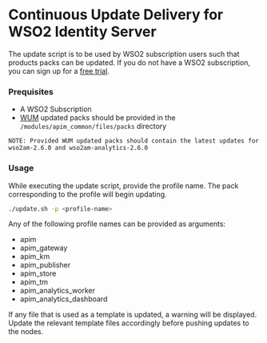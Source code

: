 # Continuous Update Delivery for WSO2 Identity Server

The update script is to be used by WSO2 subscription users such that products packs can be updated. If you do not have a WSO2 subscription, you can sign up for a [free trial](https://wso2.com/subscription/free-trial).

### Prequisites
* A WSO2 Subscription
* [WUM](https://wso2.com/updates/wum) updated packs should be provided in the `/modules/apim_common/files/packs` directory

`
NOTE: Provided WUM updated packs should contain the latest updates for wso2am-2.6.0 and wso2am-analytics-2.6.0
`

### Usage
While executing the update script, provide the profile name. The pack corresponding to the profile will begin updating.
```bash
./update.sh -p <profile-name>
```
Any of the following profile names can be provided as arguments:
* apim
* apim_gateway
* apim_km
* apim_publisher
* apim_store
* apim_tm
* apim_analytics_worker
* apim_analytics_dashboard

If any file that is used as a template is updated, a warning will be displayed. Update the relevant template files accordingly before pushing updates to the nodes.
